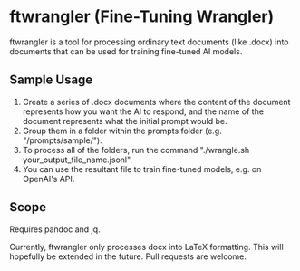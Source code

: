 # ftwrangler (Fine-Tuning Wrangler) 

ftwrangler is a tool for processing ordinary text documents (like .docx) into documents that can be used for training fine-tuned AI models.  

## Sample Usage

1. Create a series of .docx documents where the content of the document represents how you want the AI to respond, and the name of the document represents what the initial prompt would be.  
2. Group them in a folder within the prompts folder (e.g. "/prompts/sample/").  
3. To process all of the folders, run the command "./wrangle.sh your_output_file_name.jsonl".  
4. You can use the resultant file to train fine-tuned models, e.g. on OpenAI's API.  

## Scope 

Requires pandoc and jq.  

Currently, ftwrangler only processes docx into LaTeX formatting.  This will hopefully be extended in the future.  Pull requests are welcome.  